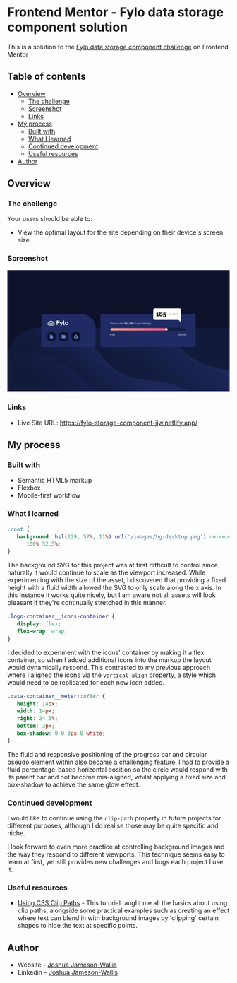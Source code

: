 # Frontend Mentor - Fylo data storage component solution

This is a solution to the [Fylo data storage component challenge](https://www.frontendmentor.io/challenges/fylo-data-storage-component-1dZPRbV5n) on Frontend Mentor

## Table of contents

-  [Overview](#overview)
   -  [The challenge](#the-challenge)
   -  [Screenshot](#screenshot)
   -  [Links](#links)
-  [My process](#my-process)
   -  [Built with](#built-with)
   -  [What I learned](#what-i-learned)
   -  [Continued development](#continued-development)
   -  [Useful resources](#useful-resources)
-  [Author](#author)

## Overview

### The challenge

Your users should be able to:

-  View the optimal layout for the site depending on their device's screen size

### Screenshot

![](./Screenshot.png)

### Links

-  Live Site URL: https://fylo-storage-component-jjw.netlify.app/

## My process

### Built with

-  Semantic HTML5 markup
-  Flexbox
-  Mobile-first workflow

### What I learned

```css
:root {
   background: hsl(229, 57%, 11%) url('/images/bg-desktop.png') no-repeat bottom /
      100% 52.5%;
}
```

The background SVG for this project was at first difficult to control since naturally it would continue to scale as the viewport increased. While experimenting with the size of the asset, I discovered that providing a fixed height with a fluid width allowed the SVG to only scale along the x axis. In this instance it works quite nicely, but I am aware not all assets will look pleasant if they're continually stretched in this manner.

```css
.logo-container__icons-container {
   display: flex;
   flex-wrap: wrap;
}
```

I decided to experiment with the icons' container by making it a flex container, so when I added additional icons into the markup the layout would dynamically respond. This contrasted to my previous approach where I aligned the icons via the `vertical-align` property, a style which would need to be replicated for each new icon added.

```css
.data-container__meter::after {
   height: 14px;
   width: 14px;
   right: 24.5%;
   bottom: 3px;
   box-shadow: 0 0 3px 0 white;
}
```

The fluid and responsive positioning of the progress bar and circular pseudo element within also became a challenging feature. I had to provide a fluid percentage-based horizontal position so the circle would respond with its parent bar and not become mis-aligned, whilst applying a fixed size and box-shadow to achieve the same glow effect.

### Continued development

I would like to continue using the `clip-path` property in future projects for different purposes, although I do realise those may be quite specific and niche.

I look forward to even more practice at controlling background images and the way they respond to different viewports. This technique seems easy to learn at first, yet still provides new challenges and bugs each project I use it.

### Useful resources

-  [Using CSS Clip Paths](https://teamtreehouse.com/library/css-clipping-paths) - This tutorial taught me all the basics about using clip paths, alongside some practical examples such as creating an effect where text can blend in with background images by 'clipping' certain shapes to hide the text at specific points.

## Author

-  Website - [Joshua Jameson-Wallis](https://joshuajamesonwallis.com)
-  Linkedin - [Joshua Jameson-Wallis](https://www.linkedin.com/in/joshua-jameson-wallis/)
